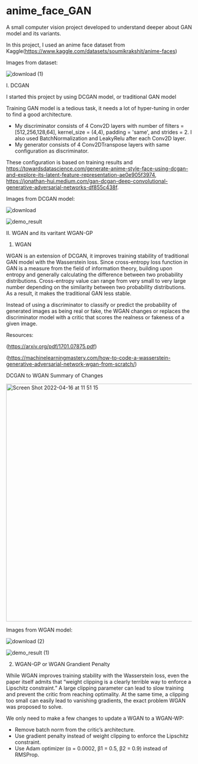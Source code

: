 # anime_face_GAN
A small computer vision project developed to understand deeper about GAN model and its variants.

In this project, I used an anime face dataset from Kaggle(https://www.kaggle.com/datasets/soumikrakshit/anime-faces)

Images from dataset:

![download (1)](https://user-images.githubusercontent.com/50269219/163562232-19a8f5ff-340d-4bbf-96df-13861dfb17dd.png)

I. DCGAN

I started this project by using DCGAN model, or traditional GAN model

Training GAN model is a tedious task, it needs a lot of hyper-tuning in order to find a good architecture. 
- My discriminator consists of 4 Conv2D layers with number of filters = [512,256,128,64], kernel_size = (4,4), padding = 'same', and strides = 2. I also used BatchNormalization and LeakyRelu after each Conv2D layer.
- My generator consists of 4 Conv2DTranspose layers with same configuration as discriminator.

These configuration is based on training results and https://towardsdatascience.com/generate-anime-style-face-using-dcgan-and-explore-its-latent-feature-representation-ae0e905f3974, https://jonathan-hui.medium.com/gan-dcgan-deep-convolutional-generative-adversarial-networks-df855c438f.


Images from DCGAN model:

![download](https://user-images.githubusercontent.com/50269219/163562247-e99fc367-efc2-4737-a30d-f9f04f6ca91f.png)

![demo_result](https://user-images.githubusercontent.com/50269219/163562256-44a149bd-9c41-458f-ae59-820b61453e6d.jpg)

II. WGAN and its varitant WGAN-GP

1. WGAN

WGAN is an extension of DCGAN, it improves training stability of traditional GAN model with the Wasserstein loss. Since cross-entropy loss function in GAN is a measure from the field of information theory, building upon entropy and generally calculating the difference between two probability distributions. Cross-entropy value can range from very small to very large number depending on the similarity between two probability distributions. As a result, it makes the traditional GAN less stable. 

Instead of using a discriminator to classify or predict the probability of generated images as being real or fake, the WGAN changes or replaces the discriminator model with a critic that scores the realness or fakeness of a given image.

Resources:

(https://arxiv.org/pdf/1701.07875.pdf)

(https://machinelearningmastery.com/how-to-code-a-wasserstein-generative-adversarial-network-wgan-from-scratch/)

DCGAN to WGAN Summary of Changes

<img width="646" alt="Screen Shot 2022-04-16 at 11 51 15" src="https://user-images.githubusercontent.com/50269219/163670482-61c1e398-23fd-42d8-8ad3-30e2df52239e.png">

Images from WGAN model:

![download (2)](https://user-images.githubusercontent.com/50269219/163670528-0f5c4e3e-47f2-4feb-8397-2aa4adc78cbf.png)

![demo_result (1)](https://user-images.githubusercontent.com/50269219/163670518-c7e324cf-1bed-4fd6-9637-9b7e042191d8.jpg)

2. WGAN-GP or WGAN Grandient Penalty

While WGAN improves training stability with the Wasserstein loss, even the paper itself admits that “weight clipping is a clearly terrible way to enforce a Lipschitz constraint.” A large clipping parameter can lead to slow training and prevent the critic from reaching optimality. At the same time, a clipping too small can easily lead to vanishing gradients, the exact problem WGAN was proposed to solve.

We only need to make a few changes to update a WGAN to a WGAN-WP:

- Remove batch norm from the critic’s architecture.
- Use gradient penalty instead of weight clipping to enforce the Lipschitz constraint.
- Use Adam optimizer (α = 0.0002, β1 = 0.5, β2 = 0.9) instead of RMSProp.


